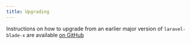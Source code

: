 ```yaml
---
title: Upgrading
---
```


Instructions on how to upgrade from an earlier major version of `laravel-blade-x` are available  [on GitHub](https://github.com/spatie/laravel-blade-x/blob/master/UPGRADING.md)
